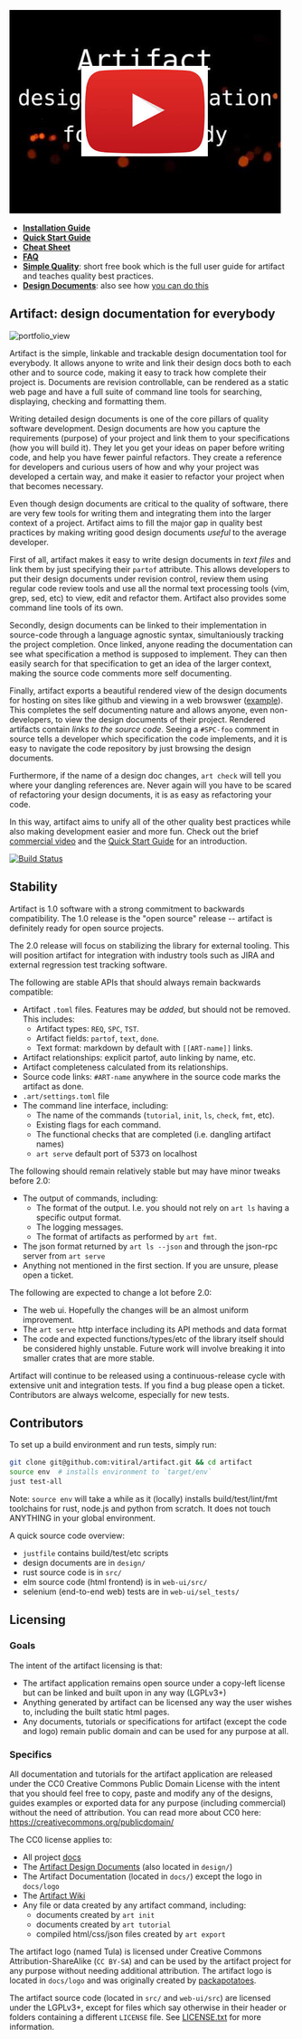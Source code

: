 [![Introducing Artifact Video](docs/data/artifact-thumb.png)][4]

- **[Installation Guide](docs/Installation.md)**
- **[Quick Start Guide](docs/QuickStart.md)**
- **[Cheat Sheet](docs/CheatSheet.md)**
- **[FAQ](docs/FAQ.md)**
- **[Simple Quality][1]**: short free book which is the full user guide
  for artifact and teaches quality best practices.
- **[Design Documents][2]**: also see how [you can do this][3]

[1]: https://vitiral.gitbooks.io/simple-quality/content/
[2]: http://vitiral.github.io/artifact/#artifacts/REQ-1
[3]: https://github.com/vitiral/artifact/wiki/Exporting-Html
[4]: https://www.youtube.com/watch?v=kMzxKVkKLlE

## Artifact: design documentation for everybody

<img width="300" alt="portfolio_view" src="https://github.com/vitiral/artifact/blob/master/docs/logo/logo.png?raw=true">

Artifact is the simple, linkable and trackable design documentation tool for
everybody. It allows anyone to write and link their design docs both to each
other and to source code, making it easy to track how complete their project
is. Documents are revision controllable, can be rendered as a static web page
and have a full suite of command line tools for searching, displaying, checking
and formatting them.

Writing detailed design documents is one of the core pillars of quality software
development. Design documents are how you capture the requirements (purpose) of
your project and link them to your specifications (how you will build it). They
let you get your ideas on paper before writing code, and help you have fewer
painful refactors. They create a reference for developers and curious users of
how and why your project was developed a certain way, and make it easier to
refactor your project when that becomes necessary.

Even though design documents are critical to the quality of software, there
are very few tools for writing them and integrating them into the larger context
of a project. Artifact aims to fill the major gap in quality best practices by
making writing good design documents *useful* to the average developer.

First of all, artifact makes it easy to write design documents in *text files*
and link them by just specifying their `partof` attribute. This allows
developers to put their design documents under revision control, review them
using regular code review tools and use all the normal text processing tools
(vim, grep, sed, etc) to view, edit and refactor them. Artifact also provides
some command line tools of its own.

Secondly, design documents can be linked to their implementation in source-code
through a language agnostic syntax, simultaniously tracking the project
completion. Once linked, anyone reading the documentation can see what
specification a method is supposed to implement. They can then easily search
for that specification to get an idea of the larger context, making the source
code comments more self documenting.

Finally, artifact exports a beautiful rendered view of the design documents
for hosting on sites like github and viewing in a web browswer ([example][2]).
This completes the self documenting nature and allows anyone, even
non-developers, to view the design documents of their project. Rendered
artifacts contain *links to the source code*. Seeing a `#SPC-foo` comment in
source tells a developer which specification the code implements, and it is
easy to navigate the code repository by just browsing the design documents.

Furthermore, if the name of a design doc changes, `art check` will tell you
where your dangling references are. Never again will you have to be scared
of refactoring your design documents, it is as easy as refactoring your
code.

In this way, artifact aims to unify all of the other quality best practices
while also making development easier and more fun.  Check out the brief
[commercial video][4] and the [Quick Start Guide](docs/QuickStart.md) for an
introduction.

[![Build Status](https://travis-ci.org/vitiral/artifact.svg?branch=master)](https://travis-ci.org/vitiral/artifact)

## Stability
Artifact is 1.0 software with a strong commitment to backwards compatibility.
The 1.0 release is the "open source" release -- artifact is definitely ready
for open source projects.

The 2.0 release will focus on stabilizing the library for external tooling.
This will position artifact for integration with industry tools such as JIRA
and external regression test tracking software.

The following are stable APIs that should always remain backwards compatible:
- Artifact `.toml` files. Features may be *added*, but should not be removed.
  This includes:
  - Artifact types: `REQ`, `SPC`, `TST`.
  - Artifact fields: `partof`, `text`, `done`.
  - Text format: markdown by default with `[[ART-name]]` links.
- Artifact relationships: explicit partof, auto linking by name, etc.
- Artifact completeness calculated from its relationships.
- Source code links: `#ART-name` anywhere in the source code marks
  the artifact as done.
- `.art/settings.toml` file
- The command line interface, including:
  - The name of the commands (`tutorial`, `init`, `ls`, `check`, `fmt`, etc).
  - Existing flags for each command.
  - The functional checks that are completed (i.e. dangling artifact names)
  - `art serve` default port of 5373 on localhost

The following should remain relatively stable but may have minor tweaks
before 2.0:
- The output of commands, including:
  - The format of the output. I.e. you should not rely on `art ls` having
    a specific output format.
  - The logging messages.
  - The format of artifacts as performed by `art fmt`.
- The json format returned by `art ls --json` and through the json-rpc
  server from `art serve`
- Anything not mentioned in the first section. If you are unsure, please
  open a ticket.

The following are expected to change a lot before 2.0:
- The web ui. Hopefully the changes will be an almost uniform improvement.
- The `art serve` http interface including its API methods and data format
- The code and expected functions/types/etc of the library itself should be
  considered highly unstable. Future work will involve breaking it into smaller
  crates that are more stable.

Artifact will continue to be released using a continuous-release cycle
with extensive unit and integration tests. If you find a bug please
open a ticket. Contributors are always welcome, especially for new tests.

## Contributors
To set up a build environment and run tests, simply run:

```bash
git clone git@github.com:vitiral/artifact.git && cd artifact
source env  # installs environment to `target/env`
just test-all
```

Note: `source env` will take a while as it (locally) installs
build/test/lint/fmt toolchains for rust, node.js and python from scratch. It
does not touch ANYTHING in your global environment.

A quick source code overview:
- `justfile` contains build/test/etc scripts
- design documents are in `design/`
- rust source code is in `src/`
- elm source code (html frontend) is in `web-ui/src/`
- selenium (end-to-end web) tests are in `web-ui/sel_tests/`

## Licensing

### Goals
The intent of the artifact licensing is that:
- The artifact application remains open source under a copy-left license
  but can be linked and built upon in any way (LGPLv3+)
- Anything generated by artifact can be licensed any way the user wishes
  to, including the built static html pages.
- Any documents, tutorials or specifications for artifact (except the code
  and logo) remain public domain and can be used for any purpose at all.

### Specifics
All documentation and tutorials for the artifact application are released under
the CC0 Creative Commons Public Domain License with the intent that you should
feel free to copy, paste and modify any of the designs, guides examples or
exported data for any purpose (including commercial) without the need of
attribution. You can read more about CC0 here:
https://creativecommons.org/publicdomain/

The CC0 license applies to:
- All project [docs](docs)
- The [Artifact Design Documents](http://vitiral.github.io/artifact/#artifacts/REQ-1)
    (also located in `design/`)
- The Artifact Documentation (located in `docs/`) except the logo in `docs/logo`
- The [Artifact Wiki](https://github.com/vitiral/artifact/wiki)
- Any file or data created by any artifact command, including:
    - documents created by `art init`
    - documents created by `art tutorial`
    - compiled html/css/json files created by `art export`

The artifact logo (named Tula) is licensed under Creative Commons
Attribution-ShareAlike (`CC BY-SA`) and can be used by the artifact project for
any purpose without needing additional attribution. The artifact logo is located
in `docs/logo` and was originally created by
[packapotatoes](https://github.com/packapotatoes).

The artifact source code (located in `src/` and `web-ui/src`) are licensed under
the LGPLv3+, except for files which say otherwise in their header or folders
containing a different `LICENSE` file. See [LICENSE.txt](LICENSE.txt) for more
information.
